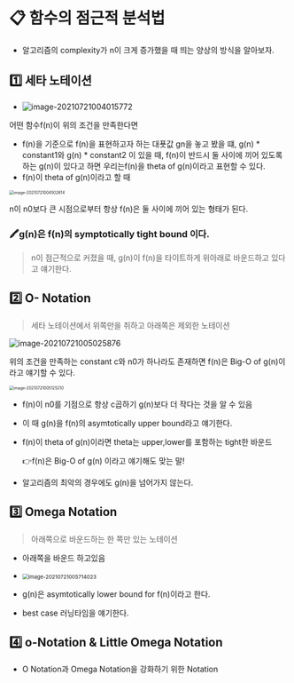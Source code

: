 # 📋 함수의 점근적 분석법

- 알고리즘의 complexity가 n이 크게 증가했을 때 띄는 양상의 방식을 알아보자.

## :one: 세타 노테이션

- ![image-20210721004015772](C:\Users\MIN\TIL\data_structure\AsymtoticAnalysis_2.assets\image-20210721004015772.png)

어떤 함수f(n)이 위의 조건을 만족한다면 

- f(n)을 기준으로 f(n)을 표현하고자 하는 대푯값 gn을 놓고 봤을 떄, g(n) * constant1와 g(n) * constant2 이 있을 때, f(n)이 반드시 둘 사이에 끼어 있도록 하는 g(n)이 있다고 하면 우리는f(n)을 theta of g(n)이라고 표현할 수 있다.
- f(n)이 theta of g(n)이라고 할 때

<img src="C:\Users\MIN\TIL\data_structure\AsymtoticAnalysis_2.assets\image-20210721004502614.png" alt="image-20210721004502614" style="zoom:50%;" />

n이 n0보다 큰 시점으로부터 항상 f(n)은 둘 사이에 끼어 있는 형태가 된다.

### 🖍g(n)은 f(n)의 symptotically tight bound 이다.

> n이 점근적으로 커졌을 때, g(n)이 f(n)을 타이트하게 위아래로 바운드하고 있다고 얘기한다.



## :two: O- Notation

> 세타 노테이션에서 위쪽만을 취하고 아래쪽은 제외한 노테이션

![image-20210721005025876](C:\Users\MIN\TIL\data_structure\AsymtoticAnalysis_2.assets\image-20210721005025876.png)

위의 조건을 만족하는 constant c와 n0가 하나라도 존재하면 f(n)은 Big-O of g(n)이라고 얘기할 수 있다.

<img src="C:\Users\MIN\TIL\data_structure\AsymtoticAnalysis_2.assets\image-20210721005125210.png" alt="image-20210721005125210" style="zoom:50%;" />

- f(n)이 n0를 기점으로 항상 c곱하기 g(n)보다 더 작다는 것을 알 수 있음

- 이 때 g(n)을 f(n)의 asymtotically upper bound라고 얘기한다.

- f(n)이 theta of g(n)이라면 theta는 upper,lower를 포함하는 tight한 바운드

  👉f(n)은 Big-O of g(n) 이라고 얘기해도 맞는 말!

- 알고리즘의 최악의 경우에도 g(n)을 넘어가지 않는다.

## :three: Omega Notation

> 아래쪽으로 바운드하는 한 쪽만 있는 노테이션

- 아래쪽을 바운드 하고있음
- <img src="C:\Users\MIN\TIL\data_structure\AsymtoticAnalysis_2.assets\image-20210721005714023.png" alt="image-20210721005714023" style="zoom:67%;" />

- g(n)은 asymtotically lower bound for f(n)이라고 한다.

- best case 러닝타임을 얘기한다.


## :four: o-Notation & Little Omega Notation

- O Notation과 Omega Notation을 강화하기 위한 Notation


